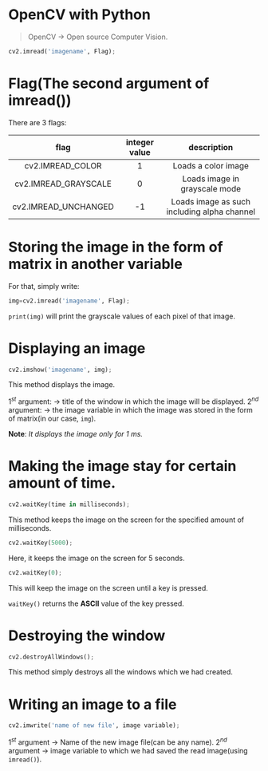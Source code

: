 # OpenCV with Python
> OpenCV $\rightarrow$ Open source Computer Vision.

```python
cv2.imread('imagename', Flag);
```

# Flag(The second argument of imread())

There are 3 flags:

|flag|integer value|description|
|:--:|:-----------:|:---------:|
|cv2.IMREAD_COLOR|1|Loads a color image|
|cv2.IMREAD_GRAYSCALE|0|Loads image in grayscale mode|
|cv2.IMREAD_UNCHANGED|-1|Loads image as such including alpha channel|

# Storing the image in the form of matrix in another variable

For that, simply write:
```python
img=cv2.imread('imagename', Flag);
```

`print(img)` will print the grayscale values of each pixel of that image.

# Displaying an image

```python
cv2.imshow('imagename', img);
```

This method displays the image.

$1^{st}$ argument: $\rightarrow$ title of the window in which the image will be displayed.
$2^{nd}$ argument: $\rightarrow$ the image variable in which the image was stored in the form of matrix(in our case, `img`).

**Note**: _It displays the image only for 1 ms._

# Making the image stay for certain amount of time.

```python
cv2.waitKey(time in milliseconds);
```
This method keeps the image on the screen for the specified amount of milliseconds.

```python
cv2.waitKey(5000);
```
Here, it keeps the image on the screen for 5 seconds.

```python
cv2.waitKey(0);
```
This will keep the image on the screen until a key is pressed.

`waitKey()` returns the **ASCII** value of the key pressed.

# Destroying the window
```python
cv2.destroyAllWindows();
```
This method simply destroys all the windows which we had created.

# Writing an image to a file
```python
cv2.imwrite('name of new file', image variable);
```
$1^{st}$ argument $\rightarrow$ Name of the new image file(can be any name).
$2^{nd}$ argument $\rightarrow$ image variable to which we had saved the read image(using `imread()`).